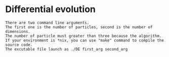 # Differential evolution
    There are two command line arguments.
    The first one is the number of particles, second is the number of dimensions.
    The number of particle must greater than three because the algorithm.
    If your environment is *nix, you can use "make" command to compile the source code.
    The excutable file launch as ./DE first_arg second_arg
